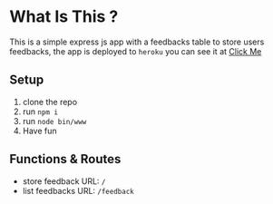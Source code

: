 # What Is This ?
This is a simple express js app with a feedbacks table to store users feedbacks, the app is deployed to ```heroku``` you can see it at  <a href="https://mewa-task.herokuapp.com/">Click Me</a> 

## Setup 
1. clone the repo 
2. run ```npm i```
3. run ```node bin/www```
4. Have fun 

## Functions & Routes 
- store feedback URL: ```/```
- list feedbacks URL: ```/feedback```

